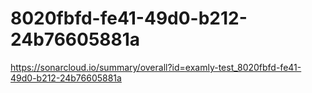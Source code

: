 # 8020fbfd-fe41-49d0-b212-24b76605881a
https://sonarcloud.io/summary/overall?id=examly-test_8020fbfd-fe41-49d0-b212-24b76605881a
